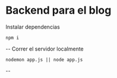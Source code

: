 # Backend para el blog

Instalar dependencias
```
npm i
```
--
Correr el servidor localmente
```
nodemon app.js || node app.js
```
--

